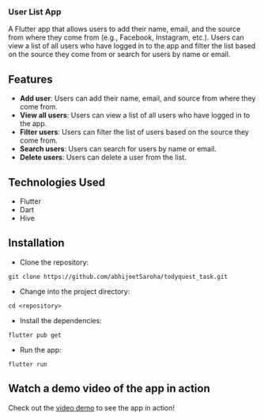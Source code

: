 ### User List App
A Flutter app that allows users to add their name, email, and the source from where they come from (e.g., Facebook, Instagram, etc.). Users can view a list of all users who have logged in to the app and filter the list based on the source they come from or search for users by name or email.

## **Features**
* **Add user**: Users can add their name, email, and source from where they come from.
* **View all users**: Users can view a list of all users who have logged in to the app.
* **Filter users**: Users can filter the list of users based on the source they come from.
* **Search users**: Users can search for users by name or email.
* **Delete users**: Users can delete a user from the list.

## **Technologies Used**
* Flutter
* Dart
* Hive


## **Installation**
* Clone the repository:

`git clone https://github.com/abhijeetSaroha/todyquest_task.git`

* Change into the project directory:

`cd <repository>`

* Install the dependencies:

`flutter pub get`

* Run the app:

`flutter run`

## Watch a demo video of the app in action

Check out the [video demo](https://drive.google.com/file/d/1IUjqTDySPo1XZF8aIVbc-fDwzA27_24E/view?usp=share_link) to see the app in action!
